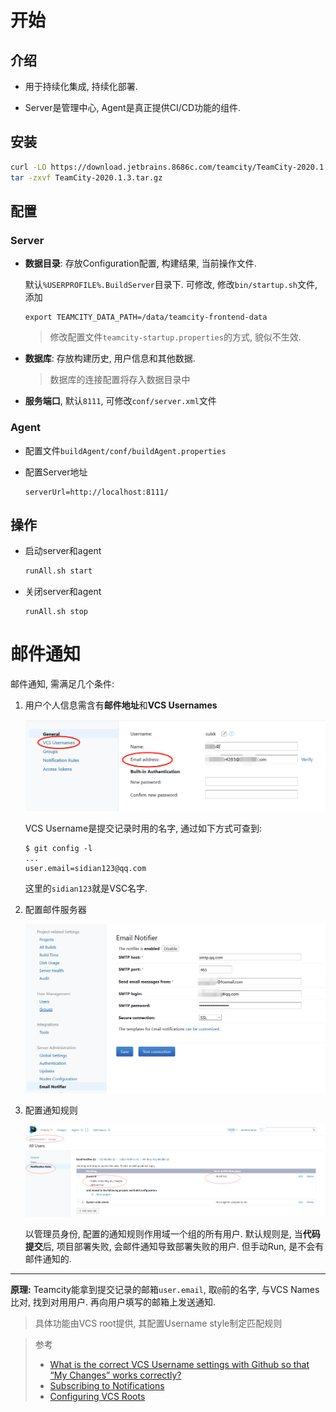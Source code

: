 # 开始

## 介绍

* 用于持续化集成, 持续化部署.

* Server是管理中心, Agent是真正提供CI/CD功能的组件.

## 安装

```bash
curl -LO https://download.jetbrains.8686c.com/teamcity/TeamCity-2020.1.3.tar.gz
tar -zxvf TeamCity-2020.1.3.tar.gz
```

## 配置

### Server

* **数据目录**: 存放Configuration配置, 构建结果, 当前操作文件. 

  默认`%USERPROFILE%.BuildServer`目录下. 可修改, 修改`bin/startup.sh`文件, 添加

  ```properties
  export TEAMCITY_DATA_PATH=/data/teamcity-frontend-data
  ```

  > 修改配置文件`teamcity-startup.properties`的方式, 貌似不生效.

* **数据库**: 存放构建历史, 用户信息和其他数据. 

  > 数据库的连接配置将存入数据目录中

* **服务端口**, 默认`8111`, 可修改`conf/server.xml`文件

### Agent

* 配置文件`buildAgent/conf/buildAgent.properties`

* 配置Server地址

  ```
  serverUrl=http://localhost:8111/
  ```

## 操作

* 启动server和agent

  ```bash
  runAll.sh start
  ```

* 关闭server和agent

  ```
  runAll.sh stop
  ```

# 邮件通知

邮件通知, 需满足几个条件:

1. 用户个人信息需含有**邮件地址**和**VCS Usernames**

   ![image-20200817222717307](.Teamcity/image-20200817222717307.png)

   VCS Username是提交记录时用的名字, 通过如下方式可查到:

   ```shell
   $ git config -l
   ...
   user.email=sidian123@qq.com
   ```

   这里的`sidian123`就是VSC名字.

2. 配置邮件服务器

   ![image-20200817223016310](.Teamcity/image-20200817223016310.png)

3. 配置通知规则

   ![image-20200817223149837](.Teamcity/image-20200817223149837.png)

   以管理员身份, 配置的通知规则作用域一个组的所有用户. 默认规则是, 当**代码提交**后, 项目部署失败, 会邮件通知导致部署失败的用户. 但手动Run, 是不会有邮件通知的.

-----------

**原理:** Teamcity能拿到提交记录的邮箱`user.email`, 取`@`前的名字, 与VCS Names比对, 找到对用用户. 再向用户填写的邮箱上发送通知. 

> 具体功能由VCS root提供, 其配置Username style制定匹配规则

> 参考
>
> * [What is the correct VCS Username settings with Github so that “My Changes” works correctly?](https://stackoverflow.com/questions/9295649/what-is-the-correct-vcs-username-settings-with-github-so-that-my-changes-works)
> * [Subscribing to Notifications](https://www.jetbrains.com/help/teamcity/2019.2/subscribing-to-notifications.html)
> * [Configuring VCS Roots](https://www.jetbrains.com/help/teamcity/2019.2/configuring-vcs-roots.html)








